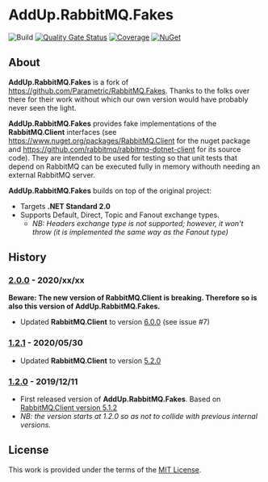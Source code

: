 # AddUp.RabbitMQ.Fakes

![Build](https://github.com/addupsolutions/AddUp.RabbitMQ.Fakes/workflows/Build/badge.svg)
[![Quality Gate Status](https://sonarcloud.io/api/project_badges/measure?project=addupsolutions_AddUp.RabbitMQ.Fakes&metric=alert_status)](https://sonarcloud.io/dashboard?id=addupsolutions_AddUp.RabbitMQ.Fakes)
[![Coverage](https://sonarcloud.io/api/project_badges/measure?project=addupsolutions_AddUp.RabbitMQ.Fakes&metric=coverage)](https://sonarcloud.io/dashboard?id=addupsolutions_AddUp.RabbitMQ.Fakes)
[![NuGet](https://img.shields.io/nuget/v/AddUp.RabbitMQ.Fakes.svg)](https://www.nuget.org/packages/AddUp.RabbitMQ.Fakes/)

## About

**AddUp.RabbitMQ.Fakes** is a fork of <https://github.com/Parametric/RabbitMQ.Fakes>. Thanks to the folks over there for their work without which our own version would have probably never seen the light.

**AddUp.RabbitMQ.Fakes** provides fake implementations of the **RabbitMQ.Client** interfaces (see <https://www.nuget.org/packages/RabbitMQ.Client> for the nuget package and <https://github.com/rabbitmq/rabbitmq-dotnet-client> for its source code). They are intended to be used for testing so that unit tests that depend on RabbitMQ can be executed fully in memory withouth needing an external RabbitMQ server.

**AddUp.RabbitMQ.Fakes** builds on top of the original project:

* Targets **.NET Standard 2.0**
* Supports Default, Direct, Topic and Fanout exchange types.
  * _NB: Headers exchange type is not supported; however, it won't throw (it is implemented the same way as the Fanout type)_

## History

### [2.0.0](https://github.com/addupsolutions/AddUp.RabbitMQ.Fakes/releases/tag/v2.0.0) - 2020/xx/xx

**Beware: The new version of RabbitMQ.Client is breaking. Therefore so is also this version of AddUp.RabbitMQ.Fakes.**

* Updated **RabbitMQ.Client** to version [6.0.0](https://github.com/rabbitmq/rabbitmq-dotnet-client/blob/master/CHANGELOG.md#changes-between-520-and-600) (see issue #7)


### [1.2.1](https://github.com/addupsolutions/AddUp.RabbitMQ.Fakes/releases/tag/v1.2.1) - 2020/05/30

* Updated **RabbitMQ.Client** to version [5.2.0](https://github.com/rabbitmq/rabbitmq-dotnet-client/blob/master/CHANGELOG.md#changes-between-512-and-520)

### [1.2.0](https://github.com/addupsolutions/AddUp.RabbitMQ.Fakes/releases/tag/v1.2.0) - 2019/12/11

* First released version of **AddUp.RabbitMQ.Fakes**. Based on [RabbitMQ.Client version 5.1.2](https://www.nuget.org/packages/RabbitMQ.Client/5.1.2)
* _NB: the version starts at 1.2.0 so as not to collide with previous internal versions._

## License

This work is provided under the terms of the [MIT License](LICENSE).
